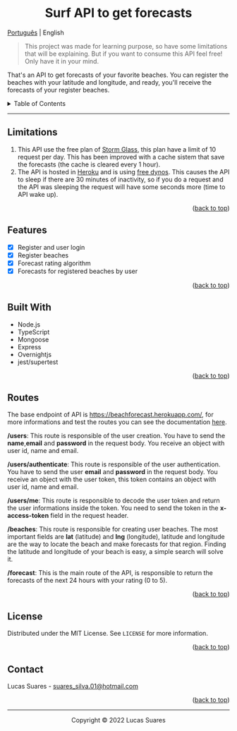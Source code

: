 <div id="top"></div>

<h1 align="center">Surf API to get forecasts</h1>

[Português](./README_ptbr.md) | English

>This project was made for learning purpose, so have some limitations that will be explaining. But if you want to consume this API feel free! Only have it in your mind.

That's an API to get forecasts of your favorite beaches. You can register the beaches with your latitude and longitude, and ready, you'll receive the forecasts of your register beaches.

<details>
  <summary>Table of Contents</summary>
  <ol>
    <li><a href="#limitations">Limitations</a></li>
    <li><a href="#features">Features</a></li>
    <li><a href="#built-with">Built With</a></li>
    <li><a href="#routes">Routes</a></li>
    <li><a href="#license">License</a></li>
    <li><a href="#contact">Contact</a></li>
  </ol>
</details>

---

## Limitations

1. This API use the free plan of [Storm Glass](https://stormglass.io/), this plan have a limit of 10 request per day. This has been improved with a cache sistem that save the forecasts (the cache is cleared every 1 hour).
2. The API is hosted in [Heroku](https://www.heroku.com/) and is using [free dynos](https://www.heroku.com/dynos). This causes the API to sleep if there are 30 minutes of inactivity, so if you do a request and the API was sleeping the request will have some seconds more (time to API wake up).

<p align="right">(<a href="#top">back to top</a>)</p>

## Features

- [x] Register and user login
- [x] Register beaches
- [x] Forecast rating algorithm
- [x] Forecasts for registered beaches by user

<p align="right">(<a href="#top">back to top</a>)</p>

## Built With

- Node.js
- TypeScript
- Mongoose
- Express
- Overnightjs
- jest/supertest

<p align="right">(<a href="#top">back to top</a>)</p>

## Routes

The base endpoint of API is https://beachforecast.herokuapp.com/, for more informations and test the routes you can see the documentation [here](https://beachforecast.herokuapp.com/docs/).

**/users**: This route is responsible of the user creation. You have to send the **name**,**email** and **password** in the request body. You receive an object with user id, name and email.

**/users/authenticate**: This route is responsible of the user authentication. You have to send the user **email** and **password** in the request body. You receive an object with the user token, this token contains an object with user id, name and email.

**/users/me**: This route is responsible to decode the user token and return the user informations inside the token. You need to send the token in the **x-access-token** field in the request header.

**/beaches**: This route is responsible for creating user beaches. The most important fields are **lat** (latitude) and **lng** (longitude), latitude and longitude are the way to locate the beach and make forecasts for that region. Finding the latitude and longitude of your beach is easy, a simple search will solve it.

**/forecast**: This is the main route of the API, is responsible to return the forecasts of the next 24 hours with your rating (0 to 5).

<p align="right">(<a href="#top">back to top</a>)</p>

## License

Distributed under the MIT License. See `LICENSE` for more information.

<p align="right">(<a href="#top">back to top</a>)</p>

## Contact

Lucas Suares - suares_silva.01@hotmail.com

<p align="right">(<a href="#top">back to top</a>)</p>

---

<p align="center">Copyright © 2022 Lucas Suares</p>
